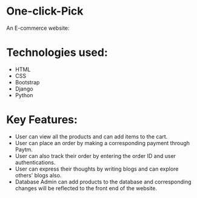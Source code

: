 # One-click-Pick
An E-commerce website:  

# Technologies used:  
* HTML
* CSS
* Bootstrap
* Django
* Python

# Key Features:  
* User can view all the products and can add items to the cart.
* User can place an order by making a corresponding payment through Paytm.
* User can also track their order by entering the order ID and user authentications.
* User can express their thoughts by writing blogs and can explore others' blogs also.
* Database Admin can add products to the database and corresponding changes will be reflected to the front end of the website.
  

